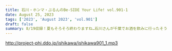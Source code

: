 ```yaml
---
title: 石川・ホンマ・ぶるんのBe-SIDE Your Life! vol.901-1
date: August 25, 2023
tags: ['2023', 'August 2023', 'vol.901']
draft: false
summary: 8/19収録！夏もそろそろ終わりますね…石川さんが千葉でお酒を飲みに行ったそうです。
---
```


http://project-phi.ddo.jp/ishikawa/ishikawa901_1.mp3